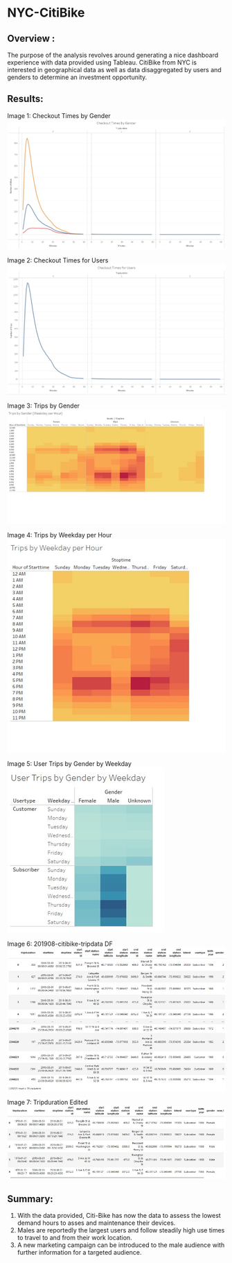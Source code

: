 # NYC-CitiBike

## Overview :

The purpose of the analysis revolves around generating a nice dashboard experience with data provided using Tableau. CitiBike from NYC is interested in geographical data as well as data disaggregated by users and genders to determine an investment opportunity. 

## Results:

Image 1: Checkout Times by Gender
   ![Image 1](https://github.com/Sergg99/NYC-CitiBike/blob/34c5765e6455adbfc84c476960f87aeea819f84a/Challenge/Images/Checkout%20Times%20by%20Gender.jpg)

Image 2: Checkout Times for Users
   ![Image 2](https://github.com/Sergg99/NYC-CitiBike/blob/34c5765e6455adbfc84c476960f87aeea819f84a/Challenge/Images/Checkout%20Times%20for%20Users.jpg)
   
Image 3: Trips by Gender
   ![Image 3](https://github.com/Sergg99/NYC-CitiBike/blob/34c5765e6455adbfc84c476960f87aeea819f84a/Challenge/Images/Trips%20by%20Gender%20(Weekday%20per%20Hour).jpg)
   
Image 4: Trips by Weekday per Hour
   ![Image 4](https://github.com/Sergg99/NYC-CitiBike/blob/34c5765e6455adbfc84c476960f87aeea819f84a/Challenge/Images/Trips%20by%20Weekday%20per%20Hour.jpg)
   
Image 5: User Trips by Gender by Weekday
   ![Image 5](https://github.com/Sergg99/NYC-CitiBike/blob/34c5765e6455adbfc84c476960f87aeea819f84a/Challenge/Images/User%20Trips%20by%20Gender%20by%20Weekday.jpg)

Image 6: 201908-citibike-tripdata DF
   ![Image 6](https://github.com/Sergg99/NYC-CitiBike/blob/21c21d3a0e88341d0d6ce21c22075767631bc698/Images/201908-citibike-tripdata%20DF.jpg)
   
Image 7: Tripduration Edited
   ![Image 7](https://github.com/Sergg99/NYC-CitiBike/blob/21c21d3a0e88341d0d6ce21c22075767631bc698/Images/Tripduration%20edited.jpg)

## Summary:

1. With the data provided, Citi-Bike has now the data to assess the lowest demand hours to asses and maintenance their devices. 
2. Males are reportedly the largest users and follow steadily high use times to travel to and from their work location.
3. A new marketing campaign can be introduced to the male audience with further information for a targeted audience. 
